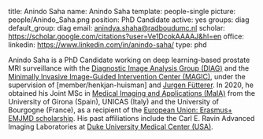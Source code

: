 title: Anindo Saha
name: Anindo Saha
template: people-single
picture: people/Anindo_Saha.png
position: PhD Candidate
active: yes
groups: diag
default_group: diag
email: anindya.shaha@radboudumc.nl
scholar: https://scholar.google.com/citations?user=Ve1DcokAAAAJ&hl=en
office: 
linkedin: https://www.linkedin.com/in/anindo-saha/
type: phd

Anindo Saha is a PhD Candidate working on deep learning-based prostate MRI surveillance with the [Diagnostic Image Analysis Group (DIAG)](https://www.diagnijmegen.nl/) and the [Minimally Invasive Image-Guided Intervention Center (MAGIC)](http://magic.radboudimaging.nl/), under the supervision of [member/henkjan-huisman] and [Jurgen Fütterer](http://magic.radboudimaging.nl/index.php/Person?name=Jurgen_F%C3%BCtterer). In 2020, he obtained his Joint MSc in [Medical Imaging and Applications (MaIA)](http://maiamaster.udg.edu/) from the University of Girona (Spain), UNICAS (Italy) and the University of Bourgogne (France), as a recipient of the [European Union: Erasmus+ EMJMD scholarship](https://ec.europa.eu/programmes/erasmus-plus/opportunities/individuals/students/erasmus-mundus-joint-master-degrees_en). His past affiliations include the Carl E. Ravin Advanced Imaging Laboratories at [Duke University Medical Center (USA)](https://www.dukehealth.org/locations/duke-university-medical-center).
